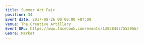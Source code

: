 ```yaml
---
title: Summer Art Fair
position: 34
Event date: 2017-08-26 00:00:00 +07:00
Venue: The Creative Artillery
Event URL: https://www.facebook.com/events/130584377552956/
Genre: Market
---
```


